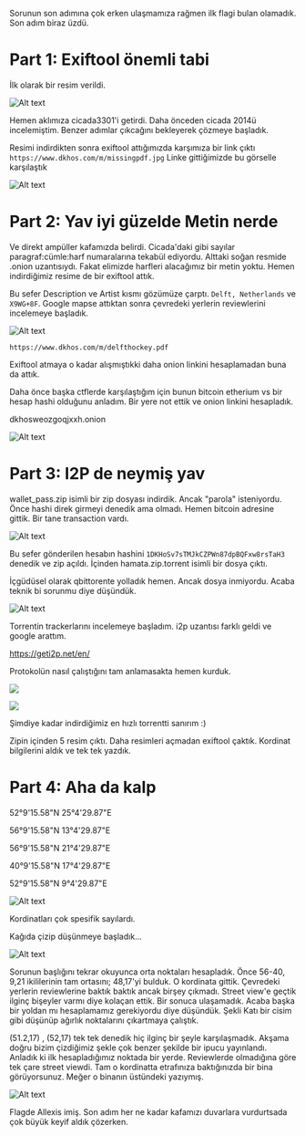 

Sorunun son adımına çok erken ulaşmamıza rağmen ilk flagi bulan olamadık. Son adım biraz üzdü.

# Part 1: Exiftool önemli tabi

İlk olarak bir resim verildi.

![Alt text](https://i.hizliresim.com/bBGXBb.jpg)

Hemen aklımıza cicada3301'i getirdi. Daha önceden cicada 2014ü incelemiştim. Benzer adımlar çıkcağını bekleyerek çözmeye başladık.

Resimi indirdikten sonra exiftool attığımızda karşımıza bir link çıktı ```https://www.dkhos.com/m/missingpdf.jpg```
Linke gittiğimizde bu görselle karşılaştık

![Alt text](https://i.hizliresim.com/Lbnzlo.jpg)

# Part 2: Yav iyi güzelde Metin nerde

Ve direkt ampüller kafamızda belirdi. Cicada'daki gibi sayılar paragraf:cümle:harf numaralarına tekabül ediyordu. Alttaki soğan resmide .onion uzantısıydı.
Fakat elimizde harfleri alacağımız bir metin yoktu.
Hemen indirdiğimiz resime de bir exiftool attık.

Bu sefer Description ve Artist kısmı gözümüze çarptı. ```Delft, Netherlands``` ve ```X9WG+8F```. Google mapse attıktan sonra çevredeki yerlerin reviewlerini incelemeye başladık.

![Alt text](https://i.hizliresim.com/A1kVqp.png)

```https://www.dkhos.com/m/delfthockey.pdf```

Exiftool atmaya o kadar alışmıştıkki daha onion linkini hesaplamadan buna da attık.

Daha önce başka ctflerde karşılaştığım için bunun bitcoin etherium vs bir hesap hashi olduğunu anladım.
Bir yere not ettik ve onion linkini hesapladık.

dkhosweozgoqjxxh.onion

![Alt text](https://i.hizliresim.com/5DQ07R.png)

# Part 3: I2P de neymiş yav

wallet_pass.zip isimli bir zip dosyası indirdik. Ancak "parola" isteniyordu. Önce hashi direk girmeyi denedik ama olmadı. Hemen bitcoin adresine gittik. Bir tane transaction vardı.

![Alt text](https://i.hizliresim.com/Z9E6EV.png)


Bu sefer gönderilen hesabın hashini  ```1DKHoSv7sTMJkCZPWn87dpBQFxw8rsTaH3 ```denedik ve zip açıldı.
İçinden hamata.zip.torrent isimli bir dosya çıktı.

İçgüdüsel olarak qbittorente yolladık hemen. Ancak dosya inmiyordu. Acaba teknik bi sorunmu diye düşündük.

![Alt text](https://i.hizliresim.com/8YdOzW.png)

Torrentin trackerlarını incelemeye başladım.
i2p uzantısı farklı geldi ve google arattım.

https://geti2p.net/en/

Protokolün nasıl çalıştığını tam anlamasakta hemen kurduk.

![](https://i.hizliresim.com/rO24NV.png)

![](https://i.hizliresim.com/NZ1X8Y.png)

Şimdiye kadar indirdiğimiz en hızlı torrentti sanırım :)

Zipin içinden 5 resim çıktı. Daha resimleri açmadan exiftool çaktık. Kordinat bilgilerini aldık ve tek tek  yazdık.

# Part 4: Aha da kalp

52°9'15.58"N 25°4'29.87"E

56°9'15.58"N 13°4'29.87"E

56°9'15.58"N 21°4'29.87"E

40°9'15.58"N 17°4'29.87"E

52°9'15.58"N 9°4'29.87"E

![Alt text](https://i.hizliresim.com/m2kyR8.jpg)

Kordinatları çok spesifik sayılardı.

Kağıda çizip düşünmeye başladık...

![Alt text](https://i.hizliresim.com/9mdzz9.jpg)

Sorunun başlığını tekrar okuyunca orta noktaları hesapladık. Önce 56-40, 9,21 ikililerinin tam ortasını; 48,17'yi bulduk. O kordinata gittik. Çevredeki yerlerin reviewlerine baktık baktık ancak birşey çıkmadı. Street view'e geçtik ilginç bişeyler
varmı diye kolaçan ettik. Bir sonuca ulaşamadık. Acaba başka bir yoldan mı hesaplamamız gerekiyordu diye düşündük. Şekli Katı bir cisim gibi düşünüp ağırlık noktalarını çıkartmaya çalıştık.

(51.2,17) , (52,17) tek tek denedik hiç ilginç bir şeyle karşılaşmadık. Akşama doğru bizim çizdiğimiz şekle çok benzer şekilde bir ipucu yayınlandı. Anladık ki ilk hesapladığımız noktada bir yerde.
Reviewlerde olmadığına göre tek çare street viewdi. Tam o kordinatta  etrafınıza baktığınızda bir bina görüyorsunuz. Meğer o binanın üstündeki yazıymış.

![Alt text](https://i.hizliresim.com/G907l2.png)

Flagde Allexis imiş. Son adım her ne kadar kafamızı duvarlara vurdurtsada çok büyük keyif aldık çözerken.
